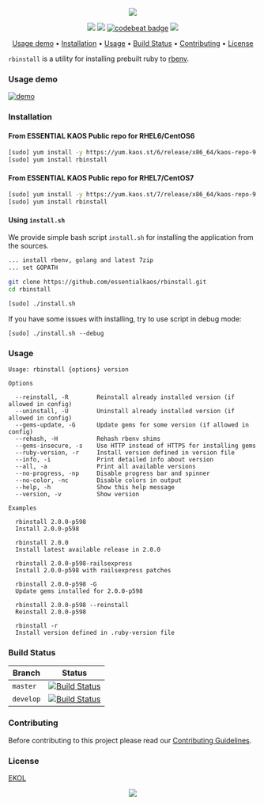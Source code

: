 <p align="center"><a href="#readme"><img src="https://gh.kaos.st/rbinstall.svg"/></a></p>

<p align="center">
  <a href="https://travis-ci.org/essentialkaos/rbinstall"><img src="https://travis-ci.org/essentialkaos/rbinstall.svg?branch=master" /></a>
  <a href="https://goreportcard.com/report/github.com/essentialkaos/rbinstall"><img src="https://goreportcard.com/badge/github.com/essentialkaos/rbinstall" /></a>
  <a href="https://codebeat.co/projects/github-com-essentialkaos-rbinstall-master"><img alt="codebeat badge" src="https://codebeat.co/badges/b78de32a-6867-4bd3-9135-8244d4813531" /></a>
  <a href="https://essentialkaos.com/ekol"><img src="https://gh.kaos.st/ekol.svg" /></a>
</p>

<p align="center">
  <a href="#usage-demo">Usage demo</a> • <a href="#installation">Installation</a> • <a href="#usage">Usage</a> • <a href="#build-status">Build Status</a> • <a href="#contributing">Contributing</a> • <a href="#license">License</a>
</p>

`rbinstall` is a utility for installing prebuilt ruby to [rbenv](https://github.com/rbenv/rbenv).

### Usage demo

[![demo](https://gh.kaos.st/rbinstall-0121.gif)](#usage-demo)

### Installation

#### From ESSENTIAL KAOS Public repo for RHEL6/CentOS6

```bash
[sudo] yum install -y https://yum.kaos.st/6/release/x86_64/kaos-repo-9.2-0.el6.noarch.rpm
[sudo] yum install rbinstall
```

#### From ESSENTIAL KAOS Public repo for RHEL7/CentOS7

```bash
[sudo] yum install -y https://yum.kaos.st/7/release/x86_64/kaos-repo-9.2-0.el7.noarch.rpm
[sudo] yum install rbinstall
```

#### Using `install.sh`
We provide simple bash script `install.sh` for installing the application from the sources.

```bash
... install rbenv, golang and latest 7zip
... set GOPATH

git clone https://github.com/essentialkaos/rbinstall.git
cd rbinstall

[sudo] ./install.sh
```

If you have some issues with installing, try to use script in debug mode:

```
[sudo] ./install.sh --debug
```

### Usage
```
Usage: rbinstall {options} version

Options

  --reinstall, -R        Reinstall already installed version (if allowed in config)
  --uninstall, -U        Uninstall already installed version (if allowed in config)
  --gems-update, -G      Update gems for some version (if allowed in config)
  --rehash, -H           Rehash rbenv shims
  --gems-insecure, -s    Use HTTP instead of HTTPS for installing gems
  --ruby-version, -r     Install version defined in version file
  --info, -i             Print detailed info about version
  --all, -a              Print all available versions
  --no-progress, -np     Disable progress bar and spinner
  --no-color, -nc        Disable colors in output
  --help, -h             Show this help message
  --version, -v          Show version

Examples

  rbinstall 2.0.0-p598
  Install 2.0.0-p598

  rbinstall 2.0.0
  Install latest available release in 2.0.0

  rbinstall 2.0.0-p598-railsexpress
  Install 2.0.0-p598 with railsexpress patches

  rbinstall 2.0.0-p598 -G
  Update gems installed for 2.0.0-p598

  rbinstall 2.0.0-p598 --reinstall
  Reinstall 2.0.0-p598

  rbinstall -r
  Install version defined in .ruby-version file

```

### Build Status

| Branch | Status |
|--------|--------|
| `master` | [![Build Status](https://travis-ci.org/essentialkaos/rbinstall.svg?branch=master)](https://travis-ci.org/essentialkaos/rbinstall) |
| `develop` | [![Build Status](https://travis-ci.org/essentialkaos/rbinstall.svg?branch=develop)](https://travis-ci.org/essentialkaos/rbinstall) |

### Contributing

Before contributing to this project please read our [Contributing Guidelines](https://github.com/essentialkaos/contributing-guidelines#contributing-guidelines).

### License

[EKOL](https://essentialkaos.com/ekol)

<p align="center"><a href="https://essentialkaos.com"><img src="https://gh.kaos.st/ekgh.svg"/></a></p>
